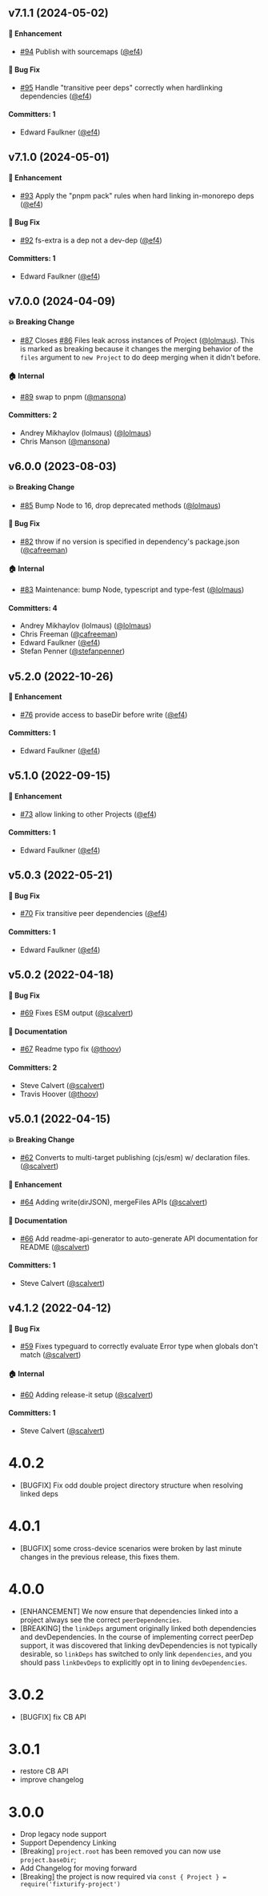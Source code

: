 









## v7.1.1 (2024-05-02)

#### :rocket: Enhancement
* [#94](https://github.com/stefanpenner/node-fixturify-project/pull/94) Publish with sourcemaps ([@ef4](https://github.com/ef4))

#### :bug: Bug Fix
* [#95](https://github.com/stefanpenner/node-fixturify-project/pull/95) Handle "transitive peer deps" correctly when hardlinking dependencies ([@ef4](https://github.com/ef4))

#### Committers: 1
- Edward Faulkner ([@ef4](https://github.com/ef4))

## v7.1.0 (2024-05-01)

#### :rocket: Enhancement
* [#93](https://github.com/stefanpenner/node-fixturify-project/pull/93) Apply the "pnpm pack" rules when hard linking in-monorepo deps ([@ef4](https://github.com/ef4))

#### :bug: Bug Fix
* [#92](https://github.com/stefanpenner/node-fixturify-project/pull/92) fs-extra is a dep not a dev-dep ([@ef4](https://github.com/ef4))

#### Committers: 1
- Edward Faulkner ([@ef4](https://github.com/ef4))

## v7.0.0 (2024-04-09)

#### :boom: Breaking Change
* [#87](https://github.com/stefanpenner/node-fixturify-project/pull/87) Closes [#86](https://github.com/stefanpenner/node-fixturify-project/issues/86) Files leak across instances of Project ([@lolmaus](https://github.com/lolmaus)). This is marked as breaking because it changes the merging behavior of the `files` argument to `new Project` to do deep merging when it didn't before.

#### :house: Internal
* [#89](https://github.com/stefanpenner/node-fixturify-project/pull/89) swap to pnpm ([@mansona](https://github.com/mansona))

#### Committers: 2
- Andrey Mikhaylov (lolmaus) ([@lolmaus](https://github.com/lolmaus))
- Chris Manson ([@mansona](https://github.com/mansona))

## v6.0.0 (2023-08-03)

#### :boom: Breaking Change
* [#85](https://github.com/stefanpenner/node-fixturify-project/pull/85) Bump Node to 16, drop deprecated methods ([@lolmaus](https://github.com/lolmaus))

#### :bug: Bug Fix
* [#82](https://github.com/stefanpenner/node-fixturify-project/pull/82) throw if no version is specified in dependency's package.json ([@cafreeman](https://github.com/cafreeman))

#### :house: Internal
* [#83](https://github.com/stefanpenner/node-fixturify-project/pull/83) Maintenance: bump Node, typescript and type-fest ([@lolmaus](https://github.com/lolmaus))

#### Committers: 4
- Andrey Mikhaylov (lolmaus) ([@lolmaus](https://github.com/lolmaus))
- Chris Freeman ([@cafreeman](https://github.com/cafreeman))
- Edward Faulkner ([@ef4](https://github.com/ef4))
- Stefan Penner ([@stefanpenner](https://github.com/stefanpenner))

## v5.2.0 (2022-10-26)

#### :rocket: Enhancement
* [#76](https://github.com/stefanpenner/node-fixturify-project/pull/76) provide access to baseDir before write ([@ef4](https://github.com/ef4))

#### Committers: 1
- Edward Faulkner ([@ef4](https://github.com/ef4))

## v5.1.0 (2022-09-15)

#### :rocket: Enhancement
* [#73](https://github.com/stefanpenner/node-fixturify-project/pull/73) allow linking to other Projects ([@ef4](https://github.com/ef4))

#### Committers: 1
- Edward Faulkner ([@ef4](https://github.com/ef4))

## v5.0.3 (2022-05-21)

#### :bug: Bug Fix
* [#70](https://github.com/stefanpenner/node-fixturify-project/pull/70) Fix transitive peer dependencies ([@ef4](https://github.com/ef4))

#### Committers: 1
- Edward Faulkner ([@ef4](https://github.com/ef4))

## v5.0.2 (2022-04-18)

#### :bug: Bug Fix
* [#69](https://github.com/stefanpenner/node-fixturify-project/pull/69) Fixes ESM output ([@scalvert](https://github.com/scalvert))

#### :memo: Documentation
* [#67](https://github.com/stefanpenner/node-fixturify-project/pull/67) Readme typo fix ([@thoov](https://github.com/thoov))

#### Committers: 2
- Steve Calvert ([@scalvert](https://github.com/scalvert))
- Travis Hoover ([@thoov](https://github.com/thoov))


## v5.0.1 (2022-04-15)

#### :boom: Breaking Change
* [#62](https://github.com/stefanpenner/node-fixturify-project/pull/62) Converts to multi-target publishing (cjs/esm) w/ declaration files. ([@scalvert](https://github.com/scalvert))

#### :rocket: Enhancement
* [#64](https://github.com/stefanpenner/node-fixturify-project/pull/64) Adding write(dirJSON), mergeFiles APIs ([@scalvert](https://github.com/scalvert))

#### :memo: Documentation
* [#66](https://github.com/stefanpenner/node-fixturify-project/pull/66) Add readme-api-generator to auto-generate API documentation for README ([@scalvert](https://github.com/scalvert))

#### Committers: 1
- Steve Calvert ([@scalvert](https://github.com/scalvert))


## v4.1.2 (2022-04-12)

#### :bug: Bug Fix
* [#59](https://github.com/stefanpenner/node-fixturify-project/pull/59) Fixes typeguard to correctly evaluate Error type when globals don't match ([@scalvert](https://github.com/scalvert))

#### :house: Internal
* [#60](https://github.com/stefanpenner/node-fixturify-project/pull/60) Adding release-it setup ([@scalvert](https://github.com/scalvert))

#### Committers: 1
- Steve Calvert ([@scalvert](https://github.com/scalvert))



# 4.0.2
- [BUGFIX] Fix odd double project directory structure when resolving linked deps

# 4.0.1

- [BUGFIX] some cross-device scenarios were broken by last minute changes in the previous release, this fixes them.

# 4.0.0

- [ENHANCEMENT] We now ensure that dependencies linked into a project always see the correct `peerDependencies`.
- [BREAKING] the `linkDeps` argument originally linked both dependencies and devDependencies. In the course of implementing correct peerDep support, it was discovered that linking devDependencies is not typically desirable, so `linkDeps` has switched to only link `dependencies`, and you should pass `linkDevDeps` to explicitly opt in to lining `devDependencies`.

# 3.0.2

- [BUGFIX] fix CB API

# 3.0.1

- restore CB API
- improve changelog

# 3.0.0

- Drop legacy node support
- Support Dependency Linking
- [Breaking] `project.root` has been removed you can now use `project.baseDir`;
- Add Changelog for moving forward
- [Breaking] the project is now required via `const { Project } = require('fixturify-project')`
